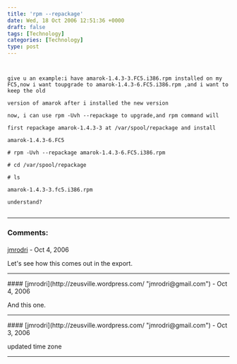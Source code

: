 ```yaml
---
title: 'rpm --repackage'
date: Wed, 18 Oct 2006 12:51:36 +0000
draft: false
tags: [Technology]
categories: [Technology]
type: post
---
```


```


give u an example:i have amarok-1.4.3-3.FC5.i386.rpm installed on my FC5,now i want toupgrade to amarok-1.4.3-6.FC5.i386.rpm ,and i want to keep the old

version of amarok after i installed the new version

now, i can use rpm -Uvh --repackage to upgrade,and rpm command will

first repackage amarok-1.4.3-3 at /var/spool/repackage and install

amarok-1.4.3-6.FC5

# rpm -Uvh --repackage amarok-1.4.3-6.FC5.i386.rpm

# cd /var/spool/repackage

# ls

amarok-1.4.3-3.fc5.i386.rpm

understand?


```
---
### Comments:
#### 
[jmrodri](http://zeusville.wordpress.com/ "jmrodri@gmail.com") - <time datetime="2006-10-19 03:30:09">Oct 4, 2006</time>

Let's see how this comes out in the export.
<hr />
#### 
[jmrodri](http://zeusville.wordpress.com/ "jmrodri@gmail.com") - <time datetime="2006-10-19 03:30:28">Oct 4, 2006</time>

And this one.
<hr />
#### 
[jmrodri](http://zeusville.wordpress.com/ "jmrodri@gmail.com") - <time datetime="2006-10-18 23:37:08">Oct 3, 2006</time>

updated time zone
<hr />
